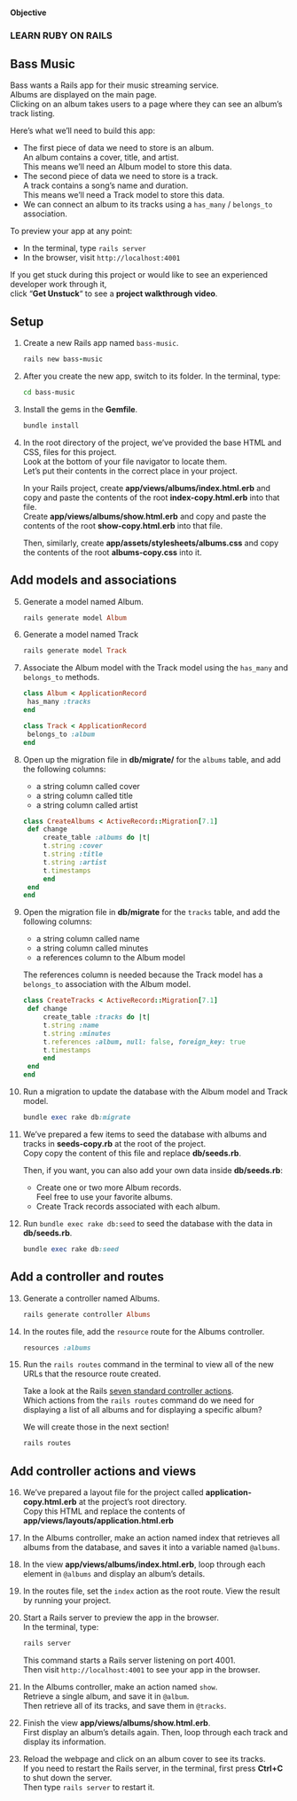 #### Objective

### LEARN RUBY ON RAILS

## Bass Music

Bass wants a Rails app for their music streaming service. <br>
Albums are displayed on the main page. <br>
Clicking on an album takes users to a page where they can see an album’s track listing.

Here’s what we’ll need to build this app:

- The first piece of data we need to store is an album. <br>
  An album contains a cover, title, and artist. <br>
  This means we’ll need an Album model to store this data.
- The second piece of data we need to store is a track. <br>
  A track contains a song’s name and duration. <br>
  This means we’ll need a Track model to store this data.
- We can connect an album to its tracks using a `has_many` / `belongs_to` association. <br>

To preview your app at any point:

- In the terminal, type `rails server`
- In the browser, visit `http://localhost:4001`

If you get stuck during this project or would like to see an experienced developer work through it, <br>
click “**Get Unstuck**“ to see a **project walkthrough video**.

## Setup

1. Create a new Rails app named `bass-music`.

   ```ruby
   rails new bass-music
   ```

2. After you create the new app, switch to its folder. In the terminal, type:

   ```bash
   cd bass-music
   ```

3. Install the gems in the **Gemfile**.

   ```ruby
   bundle install
   ```

4. In the root directory of the project, we’ve provided the base HTML and CSS, files for this project. <br>
   Look at the bottom of your file navigator to locate them. <br>
   Let’s put their contents in the correct place in your project. <br>

   In your Rails project, create **app/views/albums/index.html.erb** and copy and paste the contents of the root **index-copy.html.erb** into that file. <br>
   Create **app/views/albums/show.html.erb** and copy and paste the contents of the root **show-copy.html.erb** into that file.

   Then, similarly, create **app/assets/stylesheets/albums.css** and copy the contents of the root **albums-copy.css** into it.

## Add models and associations

5. Generate a model named Album.

   ```ruby
   rails generate model Album
   ```

6. Generate a model named Track

   ```ruby
   rails generate model Track
   ```

7. Associate the Album model with the Track model using the `has_many` and `belongs_to` methods.

   ```ruby
   class Album < ApplicationRecord
    has_many :tracks
   end
   ```

   ```ruby
   class Track < ApplicationRecord
    belongs_to :album
   end
   ```

8. Open up the migration file in **db/migrate/** for the `albums` table, and add the following columns:

   - a string column called cover
   - a string column called title
   - a string column called artist

   ```ruby
   class CreateAlbums < ActiveRecord::Migration[7.1]
    def change
        create_table :albums do |t|
        t.string :cover
        t.string :title
        t.string :artist
        t.timestamps
        end
    end
   end
   ```

9. Open the migration file in **db/migrate** for the `tracks` table, and add the following columns:

   - a string column called name
   - a string column called minutes
   - a references column to the Album model

   The references column is needed because the Track model has a `belongs_to` association with the Album model.

   ```ruby
   class CreateTracks < ActiveRecord::Migration[7.1]
    def change
        create_table :tracks do |t|
        t.string :name
        t.string :minutes
        t.references :album, null: false, foreign_key: true
        t.timestamps
        end
    end
   end
   ```

10. Run a migration to update the database with the Album model and Track model.

    ```ruby
    bundle exec rake db:migrate
    ```

11. We’ve prepared a few items to seed the database with albums and tracks in **seeds-copy.rb** at the root of the project. <br>
    Copy copy the content of this file and replace **db/seeds.rb**.

    Then, if you want, you can also add your own data inside **db/seeds.rb**:

    - Create one or two more Album records. <br>
      Feel free to use your favorite albums. <br>
    - Create Track records associated with each album.

12. Run `bundle exec rake db:seed` to seed the database with the data in **db/seeds.rb**.

    ```ruby
    bundle exec rake db:seed
    ```

## Add a controller and routes

13. Generate a controller named Albums.

    ```ruby
    rails generate controller Albums
    ```

14. In the routes file, add the `resource` route for the Albums controller.

    ```ruby
    resources :albums
    ```

15. Run the `rails routes` command in the terminal to view all of the new URLs that the resource route created.

    Take a look at the Rails [seven standard controller actions](https://www.codecademy.com/articles/standard-controller-actions). <br>
    Which actions from the `rails routes` command do we need for displaying a list of all albums and for displaying a specific album?

    We will create those in the next section!

    ```ruby
    rails routes
    ```

## Add controller actions and views

16. We’ve prepared a layout file for the project called **application-copy.html.erb** at the project’s root directory. <br>
    Copy this HTML and replace the contents of **app/views/layouts/application.html.erb**

17. In the Albums controller, make an action named index that retrieves all albums from the database, and saves it into a variable named `@albums`.

18. In the view **app/views/albums/index.html.erb**, loop through each element in `@albums` and display an album’s details.

19. In the routes file, set the `index` action as the root route.
    View the result by running your project.

20. Start a Rails server to preview the app in the browser. <br>
    In the terminal, type: <br>

    ```ruby
    rails server
    ```

    This command starts a Rails server listening on port 4001. <br>
    Then visit `http://localhost:4001` to see your app in the browser.

21. In the Albums controller, make an action named `show`. <br>
    Retrieve a single album, and save it in `@album`. <br>
    Then retrieve all of its tracks, and save them in `@tracks`.

22. Finish the view **app/views/albums/show.html.erb**. <br>
    First display an album’s details again. Then, loop through each track and display its information.

23. Reload the webpage and click on an album cover to see its tracks. <br>
    If you need to restart the Rails server, in the terminal, first press **Ctrl+C** to shut down the server. <br>
    Then type `rails server` to restart it.
